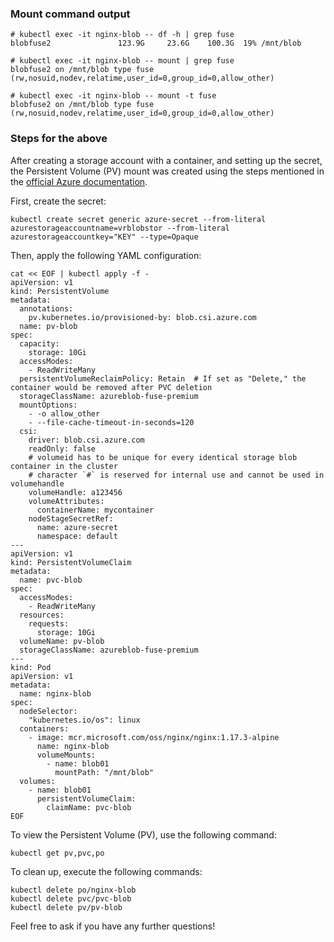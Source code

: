 ### Mount command output

```
# kubectl exec -it nginx-blob -- df -h | grep fuse
blobfuse2               123.9G     23.6G    100.3G  19% /mnt/blob

# kubectl exec -it nginx-blob -- mount | grep fuse
blobfuse2 on /mnt/blob type fuse (rw,nosuid,nodev,relatime,user_id=0,group_id=0,allow_other)

# kubectl exec -it nginx-blob -- mount -t fuse
blobfuse2 on /mnt/blob type fuse (rw,nosuid,nodev,relatime,user_id=0,group_id=0,allow_other)
```

### Steps for the above

After creating a storage account with a container, and setting up the secret, the Persistent Volume (PV) mount was created using the steps mentioned in the [official Azure documentation](https://learn.microsoft.com/en-us/azure/aks/azure-csi-blob-storage-provision?tabs=mount-blobfuse%2Csecret).

First, create the secret:

```
kubectl create secret generic azure-secret --from-literal azurestorageaccountname=vrblobstor --from-literal azurestorageaccountkey="KEY" --type=Opaque
```

Then, apply the following YAML configuration:

```
cat << EOF | kubectl apply -f -
apiVersion: v1
kind: PersistentVolume
metadata:
  annotations:
    pv.kubernetes.io/provisioned-by: blob.csi.azure.com
  name: pv-blob
spec:
  capacity:
    storage: 10Gi
  accessModes:
    - ReadWriteMany
  persistentVolumeReclaimPolicy: Retain  # If set as "Delete," the container would be removed after PVC deletion
  storageClassName: azureblob-fuse-premium
  mountOptions:
    - -o allow_other
    - --file-cache-timeout-in-seconds=120
  csi:
    driver: blob.csi.azure.com
    readOnly: false
    # volumeid has to be unique for every identical storage blob container in the cluster
    # character `#` is reserved for internal use and cannot be used in volumehandle
    volumeHandle: a123456
    volumeAttributes:
      containerName: mycontainer
    nodeStageSecretRef:
      name: azure-secret
      namespace: default
---
apiVersion: v1
kind: PersistentVolumeClaim
metadata:
  name: pvc-blob
spec:
  accessModes:
    - ReadWriteMany
  resources:
    requests:
      storage: 10Gi
  volumeName: pv-blob
  storageClassName: azureblob-fuse-premium
---
kind: Pod
apiVersion: v1
metadata:
  name: nginx-blob
spec:
  nodeSelector:
    "kubernetes.io/os": linux
  containers:
    - image: mcr.microsoft.com/oss/nginx/nginx:1.17.3-alpine
      name: nginx-blob
      volumeMounts:
        - name: blob01
          mountPath: "/mnt/blob"
  volumes:
    - name: blob01
      persistentVolumeClaim:
        claimName: pvc-blob
EOF
```

To view the Persistent Volume (PV), use the following command:

```
kubectl get pv,pvc,po
```

To clean up, execute the following commands:

```
kubectl delete po/nginx-blob
kubectl delete pvc/pvc-blob
kubectl delete pv/pv-blob
```

Feel free to ask if you have any further questions!
